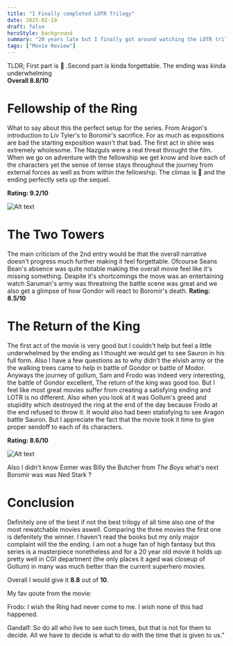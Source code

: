 ```yaml
---
title: "I Finally completed LOTR Trilogy"
date: 2025-02-19
draft: false
heroStyle: background
summary: "20 years late but I finally got around watching the LOTR trilogy so here's my review"
tags: ["Movie Review"]
---
```


TLDR; 
First part is 💎 .Second part is kinda forgettable. The ending was kinda underwhelming <br>
**Overall 8.8/10**


# Fellowship of the Ring
What to say about this the perfect setup for the series. From Aragon's introduction to Liv Tyler's to Boromir's sacrifice. For as much as expositions are bad the starting exposition wasn't that bad. The first act in shire was extremely wholesome. The Nazguls were a real threat throught the film. When we go on adventure with the fellowship we get know and love each of the characters yet the sense of tense stays throughout the journey from external forces as well as from within the fellowship. The climax is 🤌 and the ending perfectly sets up the sequel.

**Rating: 9.2/10**
<!-- ![Alt text](fellowship-of-the-ring.jpg) -->
![Alt text](/posts/lotr/LOTR1.jpg)

# The Two Towers
The main criticism of the 2nd entry would be that the overall narrative doesn't progress much further making it feel forgettable. Ofcourse Seans Bean's absence was quite notable making the overall movie feel like it's missing something. Despite it's shortcomings the move was an entertaining watch Saruman's army was threatning the battle scene was great and we also get a glimpse of how Gondor will react to Boromir's death. 
**Rating: 8.5/10**

# The Return of the King
The first act of the movie is very good but I couldn't help but feel a little underwhelmed by the ending as I thought we would get to see Sauron in his full form. Also I have a few questions as to why didn't the elvish army or the the walking trees came to help in battle of Gondor or battle of Modor. Anyways the journey of gollum, Sam and Frodo was indeed very interesting, the battle of Gondor excellent, The return of the king was good too. But I feel like most great movies suffer from creating a satisfying ending and LOTR is no different. Also when you look at it was Gollum's greed and stupidity which destroyed the ring at the end of the day because Frodo at the end refused to throw it. It would also had been statisfying to see Aragon battle Sauron. But I appreciate the fact that the movie took it time to give proper sendoff to each of its characters. 

**Rating: 8.6/10**

![Alt text](/posts/lotr/Siege_of_Gondor_-_RotK.webp)

Also I didn't know Eomer was Billy the Butcher from *The Boys* what's next Boromir was was Ned Stark ?


# Conclusion
Definitely one of the best if not the best trilogy of all time also one of the most rewatchable movies aswell. Comparing the three movies the first one is defenitely the winner. I haven't read the books but my only major complaint will the the ending. I am not a huge fan of high fantasy but this series is a masterpiece nonetheless and for a 20 year old movie it holds up pretty well in CGI department (the only places it aged was closeup of Gollum) in many was much better than the current superhero movies.

Overall I would give it **8.8** out of **10**.

My fav qoute from the movie:

Frodo: I wish the Ring had never come to me. I wish none of this had happened.<br>

Gandalf: So do all who live to see such times, but that is not for them to decide. 
All we have to decide is what to do with the time that is given to us.”
